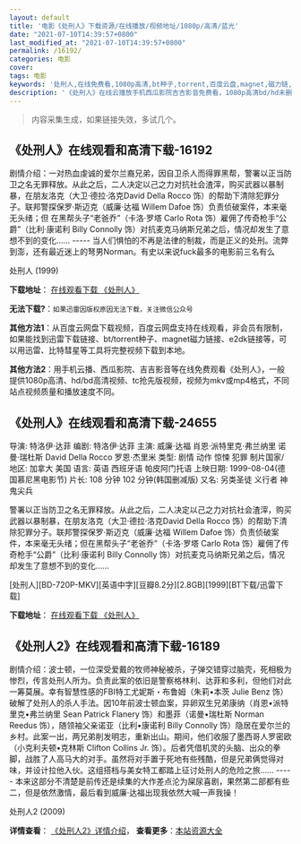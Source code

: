 ```yaml
---
layout: default
title: '电影《处刑人》下载资源/在线播放/视频地址/1080p/高清/蓝光'
date: "2021-07-10T14:39:57+0800"
last_modified_at: "2021-07-10T14:39:57+0800"
permalink: /16192/
categories: 电影
cover:
tags: 电影
keywords: '处刑人,在线免费看,1080p高清,bt种子,torrent,百度云盘,magnet,磁力链,迅雷下载资源'
description: '《处刑人》在线云播放手机西瓜影院吉吉影音免费看，1080p高清bd/hd未删减完整版和tc抢先枪版，mkv/mp4格式，附带bt/torrent种子、magnet/磁力链、百度云盘、网盘资源迅雷下载链接'
---
```


>内容采集生成，如果链接失效，多试几个。


## 《处刑人》在线观看和高清下载-16192

剧情介绍：一对热血虔诚的爱尔兰裔兄弟，因自卫杀人而得罪黑帮，警署以正当防卫之名无罪释放。从此之后，二人决定以己之力对抗社会渣滓，购买武器以暴制暴，在朋友洛克（大卫·德拉·洛克David Della Rocco 饰）的帮助下清除犯罪分子。联邦警探保罗·斯迈克（威廉·达福 Willem Dafoe 饰）负责侦破案件，本来毫无头绪；但 在黑帮头子“老爸乔”（卡洛·罗塔 Carlo Rota 饰）雇佣了传奇枪手“公爵”（比利·康诺利 Billy Connolly 饰）对抗麦克马纳斯兄弟之后，情况却发生了意想不到的变化…… ----- 当人们惧怕的不再是法律的制裁，而是正义的处刑。流弊到澎，还有最近迷上的弩男Norman。有史以来说fuck最多的电影前三名有么


处刑人 (1999)

**下载地址**： [在线观看下载 《处刑人》](https://www.btbtdy.me/btdy/dy4178.html) 


**无法下载?**：`如果迅雷因版权原因无法下载，关注微信公众号 `

**其他方法1**：从百度云网盘下载视频，百度云网盘支持在线观看，非会员有限制，如果能找到迅雷下载链接、bt/torrent种子、magnet磁力链接、e2dk链接等，可以用迅雷、比特彗星等工具将完整视频下载到本地。

**其他方法2**：用手机云播、西瓜影院、吉吉影音等在线免费观看《处刑人》，一般提供1080p高清、hd/bd高清视频、tc抢先版视频，视频为mkv或mp4格式，不同站点视频质量和播放速度不同。


## 《处刑人》在线观看和高清下载-24655

导演: 特洛伊·达菲 编剧: 特洛伊·达菲 主演: 威廉·达福 肖恩·派特里克·弗兰纳里 诺曼·瑞杜斯 David Della Rocco 罗恩·杰里米 类型: 剧情 动作 惊悚 犯罪 制片国家/地区: 加拿大 美国 语言: 英语 西班牙语 帕皮阿门托语 上映日期: 1999-08-04(德国慕尼黑电影节) 片长: 108 分钟 102 分钟(韩国删减版) 又名: 另类圣徒 义行者 神鬼尖兵

警署以正当防卫之名无罪释放。从此之后，二人决定以己之力对抗社会渣滓，购买武器以暴制暴，在朋友洛克（大卫·德拉·洛克David Della Rocco 饰）的帮助下清除犯罪分子。联邦警探保罗·斯迈克（威廉·达福 Willem Dafoe 饰）负责侦破案件，本来毫无头绪；但在黑帮头子“老爸乔”（卡洛·罗塔 Carlo Rota 饰）雇佣了传奇枪手“公爵”（比利·康诺利 Billy Connolly 饰）对抗麦克马纳斯兄弟之后，情况却发生了意想不到的变化……


[处刑人][BD-720P-MKV][英语中字][豆瓣8.2分][2.8GB][1999][BT下载/迅雷下载]

**下载地址**： [在线观看下载 《处刑人》](https://www.btdx8.com/torrent/the_boondock_saints_1999.html) 


## 《处刑人2》在线观看和高清下载-16189

剧情介绍：波士顿，一位深受爱戴的牧师神秘被杀，子弹交错穿过脑壳，死相极为惨烈，传言处刑人所为。负责此案的依旧是警察格林利、达菲和多利，但他们对此一筹莫展。幸有智慧性感的FBI特工尤妮斯・布鲁姆（朱莉•本茨 Julie Benz 饰）破解了处刑人的杀人手法。因10年前波士顿血案，异卵双生兄弟康纳（肖恩•派特里克•弗兰纳里 Sean Patrick Flanery 饰）和墨菲（诺曼•瑞杜斯 Norman Reedus 饰），随领袖父亲诺亚（比利•康诺利 Billy Connolly 饰）隐居在爱尔兰的乡村。此案一出，两兄弟削发明志，重新出山。期间，他们收服了墨西哥人罗密欧（小克利夫顿•克林斯 Clifton Collins Jr. 饰）。后者凭借机灵的头脑、出众的拳脚，战胜了人高马大的对手。虽然将对手置于死地有些残酷，但是兄弟俩觉得对味，并设计拉他入伙。这组搭档与美女特工都踏上征讨处刑人的危险之旅…… ----- 本来这部分不清楚是前传还是续集的大作差点沦为屎尿喜剧，果然第二部都有些二，但是依然激情，最后看到威廉·达福出现我依然大喊一声我操！


处刑人2 (2009)

**详情查看**： [《处刑人2》详情介绍](/movie/16189/)， **查看更多**：[本站资源大全](/movie/t/all/)

